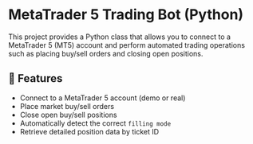 # MetaTrader 5 Trading Bot (Python)

This project provides a Python class that allows you to connect to a MetaTrader 5 (MT5) account and perform automated trading operations such as placing buy/sell orders and closing open positions.

## 📌 Features

- Connect to a MetaTrader 5 account (demo or real)
- Place market buy/sell orders
- Close open buy/sell positions
- Automatically detect the correct `filling mode`
- Retrieve detailed position data by ticket ID

